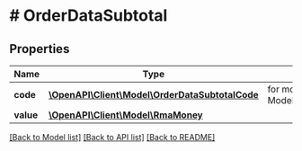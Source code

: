 # # OrderDataSubtotal


## Properties 


Name | Type | Description | Notes
------------ | ------------- | ------------- | -------------
**code**| [**\OpenAPI\Client\Model\OrderDataSubtotalCode**](OrderDataSubtotalCode.md) |  for more information please, see Model/OrderDataSubtotalCode.php  | [optional]
**value**| [**\OpenAPI\Client\Model\RmaMoney**](RmaMoney.md) |   | [optional]


[[Back to Model list]](../../README.md#models) [[Back to API list]](../../README.md#endpoints) [[Back to README]](../../README.md)

